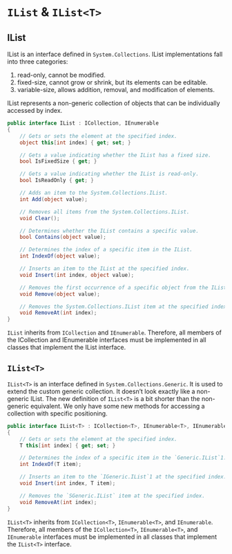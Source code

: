 # `IList` & `IList<T>`

## IList

IList is an interface defined in `System.Collections`. IList implementations fall into three categories:

1. read-only, cannot be modified.
2. fixed-size, cannot grow or shrink, but its elements can be editable.
3. variable-size, allows addition, removal, and modification of elements.

IList represents a non-generic collection of objects that can be individually accessed by index.

```csharp
public interface IList : ICollection, IEnumerable
{
    // Gets or sets the element at the specified index.
    object this[int index] { get; set; }

    // Gets a value indicating whether the IList has a fixed size.
    bool IsFixedSize { get; }

    // Gets a value indicating whether the IList is read-only.
    bool IsReadOnly { get; }

    // Adds an item to the System.Collections.IList.
    int Add(object value);

    // Removes all items from the System.Collections.IList.
    void Clear();

    // Determines whether the IList contains a specific value.
    bool Contains(object value);

    // Determines the index of a specific item in the IList.
    int IndexOf(object value);

    // Inserts an item to the IList at the specified index.
    void Insert(int index, object value);

    // Removes the first occurrence of a specific object from the IList.
    void Remove(object value);

    // Removes the System.Collections.IList item at the specified index.
    void RemoveAt(int index);
}
```

`IList` inherits from `ICollection` and `IEnumerable`. Therefore, all members of the ICollection and
IEnumerable interfaces must be implemented in all classes that implement the IList interface.

## `IList<T>`

`IList<T>` is an interface defined in `System.Collections.Generic`. It is used to extend the custom generic collection. It doesn’t look exactly like a non-generic IList. The new definition of `IList<T>` is a bit shorter than the non-generic equivalent. We only have some new methods for accessing a collection with specific positioning.

```csharp
public interface IList<T> : ICollection<T>, IEnumerable<T>, IEnumerable
{
    // Gets or sets the element at the specified index.
    T this[int index] { get; set; }

    // Determines the index of a specific item in the `Generic.IList`1.
    int IndexOf(T item);

    // Inserts an item to the `IGeneric.IList`1 at the specified index.
    void Insert(int index, T item);

    // Removes the `SGeneric.IList` item at the specified index.
    void RemoveAt(int index);
}
```

`IList<T>` inherits from `ICollection<T>`, `IEnumerable<T>`, and `IEnumerable`. Therefore, all members of the `ICollection<T>`, `IEnumerable<T>`, and `IEnumerable` interfaces must be implemented in all classes that implement the `IList<T>` interface.